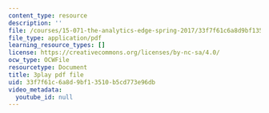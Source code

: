 ```yaml
---
content_type: resource
description: ''
file: /courses/15-071-the-analytics-edge-spring-2017/33f7f61c6a8d9bf13510b5cd773e96db_qhOVXxNXAug.pdf
file_type: application/pdf
learning_resource_types: []
license: https://creativecommons.org/licenses/by-nc-sa/4.0/
ocw_type: OCWFile
resourcetype: Document
title: 3play pdf file
uid: 33f7f61c-6a8d-9bf1-3510-b5cd773e96db
video_metadata:
  youtube_id: null
---
```

